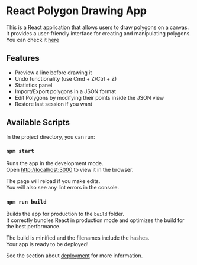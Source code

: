 # React Polygon Drawing App

This is a React application that allows users to draw polygons on a canvas. It provides a user-friendly interface for creating and manipulating polygons.
You can check it [here](https://polygon-drawing.vercel.app)

## Features

- Preview a line before drawing it
- Undo functionality (use Cmd + Z/Ctrl + Z)
- Statistics panel
- Import/Export polygons in a JSON format
- Edit Polygons by modifying their points inside the JSON view
- Restore last session if you want

## Available Scripts

In the project directory, you can run:

### `npm start`

Runs the app in the development mode.\
Open [http://localhost:3000](http://localhost:3000) to view it in the browser.

The page will reload if you make edits.\
You will also see any lint errors in the console.

### `npm run build`

Builds the app for production to the `build` folder.\
It correctly bundles React in production mode and optimizes the build for the best performance.

The build is minified and the filenames include the hashes.\
Your app is ready to be deployed!

See the section about [deployment](https://facebook.github.io/create-react-app/docs/deployment) for more information.

